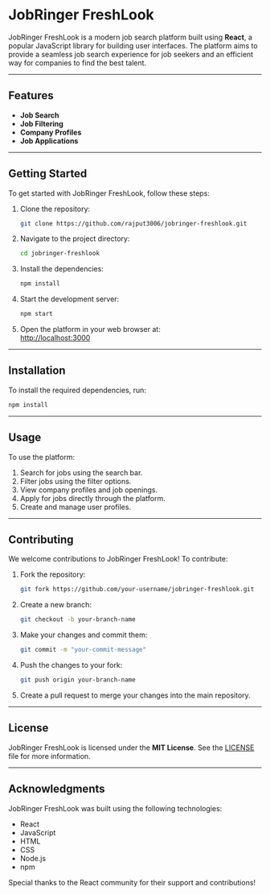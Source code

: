 # JobRinger FreshLook

JobRinger FreshLook is a modern job search platform built using **React**, a popular JavaScript library for building user interfaces. The platform aims to provide a seamless job search experience for job seekers and an efficient way for companies to find the best talent.

---

## Features
- **Job Search**
- **Job Filtering**  
- **Company Profiles**  
- **Job Applications**  
---

## Getting Started

To get started with JobRinger FreshLook, follow these steps:

1. Clone the repository:  
   ```bash
   git clone https://github.com/rajput3006/jobringer-freshlook.git
   ```
2. Navigate to the project directory:  
   ```bash
   cd jobringer-freshlook
   ```
3. Install the dependencies:  
   ```bash
   npm install
   ```
4. Start the development server:  
   ```bash
   npm start
   ```
5. Open the platform in your web browser at:  
   [http://localhost:3000](http://localhost:3000)

---

## Installation

To install the required dependencies, run:  
```bash
npm install
```

---

## Usage

To use the platform:  
1. Search for jobs using the search bar.  
2. Filter jobs using the filter options.  
3. View company profiles and job openings.  
4. Apply for jobs directly through the platform.  
5. Create and manage user profiles.

---

## Contributing

We welcome contributions to JobRinger FreshLook! To contribute:  
1. Fork the repository:  
   ```bash
   git fork https://github.com/your-username/jobringer-freshlook.git
   ```
2. Create a new branch:  
   ```bash
   git checkout -b your-branch-name
   ```
3. Make your changes and commit them:  
   ```bash
   git commit -m "your-commit-message"
   ```
4. Push the changes to your fork:  
   ```bash
   git push origin your-branch-name
   ```
5. Create a pull request to merge your changes into the main repository.

---

## License

JobRinger FreshLook is licensed under the **MIT License**. See the [LICENSE](LICENSE) file for more information.

---

## Acknowledgments

JobRinger FreshLook was built using the following technologies:
- React  
- JavaScript  
- HTML  
- CSS  
- Node.js  
- npm  

Special thanks to the React community for their support and contributions!
